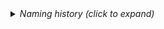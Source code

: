 <details><summary><i>Naming history (click to expand)</i></summary>
<pre>
2023 May 22: 010_UC_DC.md
</pre>
</details>